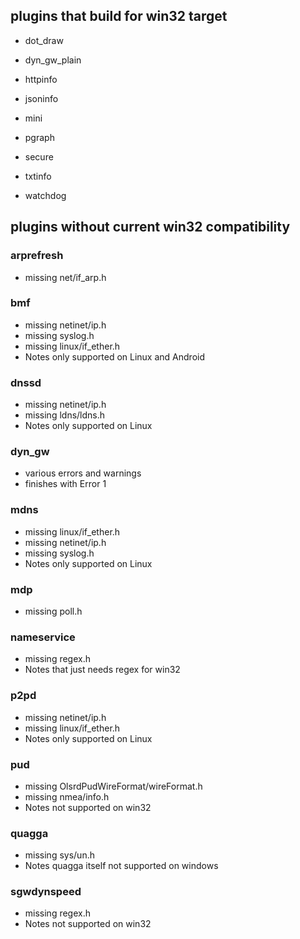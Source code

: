 plugins that build for win32 target
---

- dot_draw

- dyn_gw_plain

- httpinfo

- jsoninfo

- mini

- pgraph

- secure

- txtinfo

- watchdog


plugins without current win32 compatibility
---

### arprefresh ###
- missing net/if_arp.h

### bmf ###
- missing netinet/ip.h
- missing syslog.h
- missing linux/if_ether.h
- Notes only supported on Linux and Android

### dnssd ###
- missing netinet/ip.h
- missing ldns/ldns.h
- Notes only supported on Linux

### dyn_gw ###
- various errors and warnings
- finishes with Error 1

### mdns ###
- missing linux/if_ether.h
- missing netinet/ip.h
- missing syslog.h
- Notes only supported on Linux

### mdp ###
- missing poll.h

### nameservice ###
- missing regex.h
- Notes that just needs regex for win32

### p2pd ###
- missing netinet/ip.h
- missing linux/if_ether.h
- Notes only supported on Linux

### pud ###
- missing OlsrdPudWireFormat/wireFormat.h
- missing nmea/info.h
- Notes not supported on win32

### quagga ###
- missing sys/un.h
- Notes quagga itself not supported on windows

### sgwdynspeed ###
- missing regex.h
- Notes not supported on win32


